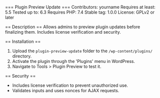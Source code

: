 === Plugin Preview Update ===
Contributors: yourname
Requires at least: 5.5
Tested up to: 6.3
Requires PHP: 7.4
Stable tag: 1.0.0
License: GPLv2 or later

== Description ==
Allows admins to preview plugin updates before finalizing them. Includes license verification and security.

== Installation ==
1. Upload the `plugin-preview-update` folder to the `/wp-content/plugins/` directory.
2. Activate the plugin through the 'Plugins' menu in WordPress.
3. Navigate to Tools > Plugin Preview to test it.

== Security ==
* Includes license verification to prevent unauthorized use.
* Validates inputs and uses nonces for AJAX requests.
